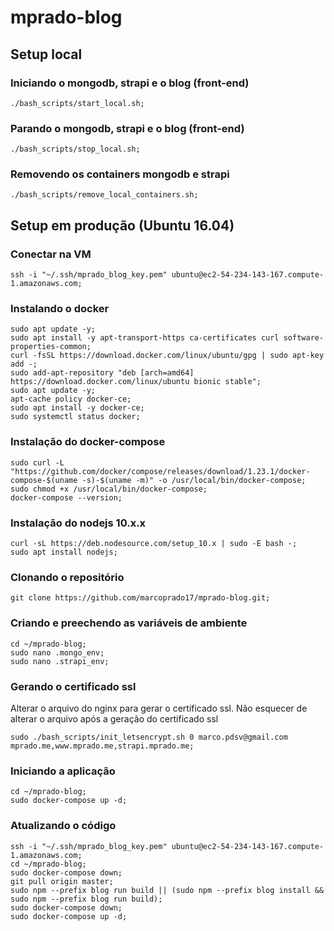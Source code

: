 # mprado-blog

## Setup local

### Iniciando o mongodb, strapi e o blog (front-end)

```
./bash_scripts/start_local.sh;
```

### Parando o mongodb, strapi e o blog (front-end)

```
./bash_scripts/stop_local.sh;
```

### Removendo os containers mongodb e strapi

```
./bash_scripts/remove_local_containers.sh;
```

## Setup em produção (Ubuntu 16.04)

### Conectar na VM

```
ssh -i "~/.ssh/mprado_blog_key.pem" ubuntu@ec2-54-234-143-167.compute-1.amazonaws.com;
```

### Instalando o docker

```
sudo apt update -y;
sudo apt install -y apt-transport-https ca-certificates curl software-properties-common;
curl -fsSL https://download.docker.com/linux/ubuntu/gpg | sudo apt-key add -;
sudo add-apt-repository "deb [arch=amd64] https://download.docker.com/linux/ubuntu bionic stable";
sudo apt update -y;
apt-cache policy docker-ce;
sudo apt install -y docker-ce;
sudo systemctl status docker;
```

### Instalação do docker-compose

```
sudo curl -L "https://github.com/docker/compose/releases/download/1.23.1/docker-compose-$(uname -s)-$(uname -m)" -o /usr/local/bin/docker-compose;
sudo chmod +x /usr/local/bin/docker-compose;
docker-compose --version;
```

### Instalação do nodejs 10.x.x

```
curl -sL https://deb.nodesource.com/setup_10.x | sudo -E bash -;
sudo apt install nodejs;
```

### Clonando o repositório

```
git clone https://github.com/marcoprado17/mprado-blog.git;
```

### Criando e preechendo as variáveis de ambiente

```
cd ~/mprado-blog;
sudo nano .mongo_env;
sudo nano .strapi_env;
```

### Gerando o certificado ssl

Alterar o arquivo do nginx para gerar o certificado ssl. Não esquecer de alterar o arquivo após a geração do certificado ssl

```
sudo ./bash_scripts/init_letsencrypt.sh 0 marco.pdsv@gmail.com mprado.me,www.mprado.me,strapi.mprado.me;
```

### Iniciando a aplicação

```
cd ~/mprado-blog;
sudo docker-compose up -d;
```

### Atualizando o código

```
ssh -i "~/.ssh/mprado_blog_key.pem" ubuntu@ec2-54-234-143-167.compute-1.amazonaws.com;
cd ~/mprado-blog;
sudo docker-compose down;
git pull origin master;
sudo npm --prefix blog run build || (sudo npm --prefix blog install && sudo npm --prefix blog run build);
sudo docker-compose down;
sudo docker-compose up -d;
```
